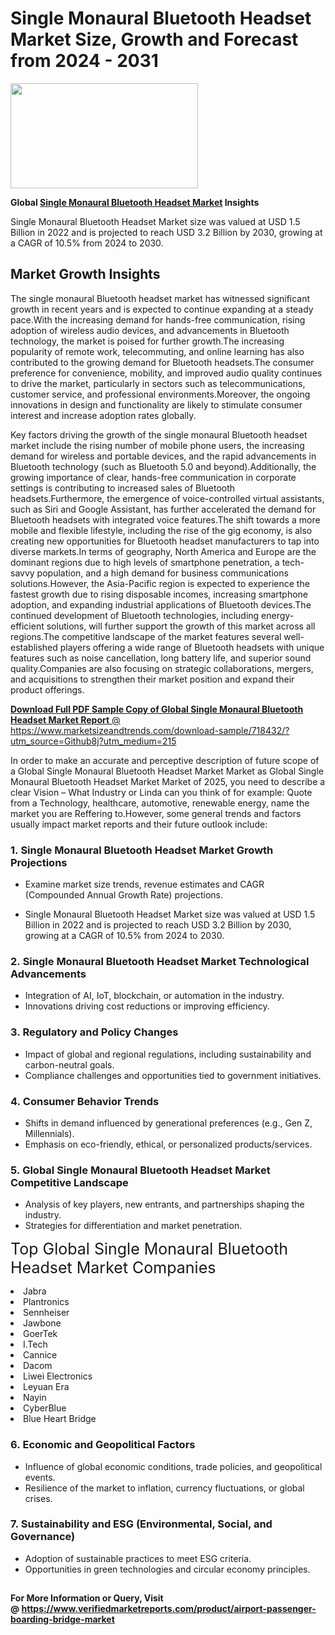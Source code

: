 <H1>Single Monaural Bluetooth Headset Market Size, Growth and Forecast from 2024 - 2031</H1><img class="aligncenter size-medium wp-image-584254" src="https://thirdeyenews.in/wp-content/uploads/2024/09/Global-Market-Research-300x168.jpeg" alt="" width="300" height="168" /><p><strong>Global&nbsp;<a href="https://www.marketsizeandtrends.com/download-sample/718432/?utm_source=Github8j?utm_medium=215">Single Monaural Bluetooth Headset Market</a> Insights</strong></p><p>Single Monaural Bluetooth Headset Market size was valued at USD 1.5 Billion in 2022 and is projected to reach USD 3.2 Billion by 2030, growing at a CAGR of 10.5% from 2024 to 2030.</p><p><h2>Market Growth Insights</h2> <p>The single monaural Bluetooth headset market has witnessed significant growth in recent years and is expected to continue expanding at a steady pace.With the increasing demand for hands-free communication, rising adoption of wireless audio devices, and advancements in Bluetooth technology, the market is poised for further growth.The increasing popularity of remote work, telecommuting, and online learning has also contributed to the growing demand for Bluetooth headsets.The consumer preference for convenience, mobility, and improved audio quality continues to drive the market, particularly in sectors such as telecommunications, customer service, and professional environments.Moreover, the ongoing innovations in design and functionality are likely to stimulate consumer interest and increase adoption rates globally.</p> <p><a href="#"></a></p> <p>Key factors driving the growth of the single monaural Bluetooth headset market include the rising number of mobile phone users, the increasing demand for wireless and portable devices, and the rapid advancements in Bluetooth technology (such as Bluetooth 5.0 and beyond).Additionally, the growing importance of clear, hands-free communication in corporate settings is contributing to increased sales of Bluetooth headsets.Furthermore, the emergence of voice-controlled virtual assistants, such as Siri and Google Assistant, has further accelerated the demand for Bluetooth headsets with integrated voice features.The shift towards a more mobile and flexible lifestyle, including the rise of the gig economy, is also creating new opportunities for Bluetooth headset manufacturers to tap into diverse markets.In terms of geography, North America and Europe are the dominant regions due to high levels of smartphone penetration, a tech-savvy population, and a high demand for business communications solutions.However, the Asia-Pacific region is expected to experience the fastest growth due to rising disposable incomes, increasing smartphone adoption, and expanding industrial applications of Bluetooth devices.The continued development of Bluetooth technologies, including energy-efficient solutions, will further support the growth of this market across all regions.The competitive landscape of the market features several well-established players offering a wide range of Bluetooth headsets with unique features such as noise cancellation, long battery life, and superior sound quality.Companies are also focusing on strategic collaborations, mergers, and acquisitions to strengthen their market position and expand their product offerings.<p><a href="#"></p><p><span class=""><strong>Download Full PDF Sample Copy of Global Single Monaural Bluetooth Headset Market Report</strong> @ <a href="https://www.marketsizeandtrends.com/download-sample/718432/?utm_source=Github8j?utm_medium=215" target="_blank">https://www.marketsizeandtrends.com/download-sample/718432/?utm_source=Github8j?utm_medium=215</a></span></p><p>In order to make an accurate and perceptive description of future scope of a Global&nbsp;Single Monaural Bluetooth Headset Market Market as Global&nbsp;Single Monaural Bluetooth Headset Market Market of 2025, you need to describe a clear Vision &ndash; What Industry or Linda can you think of for example: Quote from a Technology, healthcare, automotive, renewable energy, name the market you are Reffering to.However, some general trends and factors usually impact market reports and their future outlook include:</p><h3>1.&nbsp;<strong>Single Monaural Bluetooth Headset Market Growth Projections</strong></h3><ul><li>Examine market size trends, revenue estimates and CAGR (Compounded Annual Growth Rate) projections.</li><li><p>Single Monaural Bluetooth Headset Market size was valued at USD 1.5 Billion in 2022 and is projected to reach USD 3.2 Billion by 2030, growing at a CAGR of 10.5% from 2024 to 2030.</p></li></ul><h3>2.&nbsp;<strong>Single Monaural Bluetooth Headset Market Technological Advancements</strong></h3><ul><li>Integration of AI, IoT, blockchain, or automation in the industry.</li><li>Innovations driving cost reductions or improving efficiency.</li></ul><h3>3.&nbsp;<strong>Regulatory and Policy Changes</strong></h3><ul><li>Impact of global and regional regulations, including sustainability and carbon-neutral goals.</li><li>Compliance challenges and opportunities tied to government initiatives.</li></ul><h3>4.&nbsp;<strong>Consumer Behavior Trends</strong></h3><ul><li>Shifts in demand influenced by generational preferences (e.g., Gen Z, Millennials).</li><li>Emphasis on eco-friendly, ethical, or personalized products/services.</li></ul><h3>5.&nbsp;<strong>Global Single Monaural Bluetooth Headset Market Competitive Landscape</strong></h3><ul><li>Analysis of key players, new entrants, and partnerships shaping the industry.</li><li>Strategies for differentiation and market penetration.</li></ul><p data-pm-slice="1 1 []"><span style="color: inherit; font-family: inherit; font-size: 25px;">Top Global Single Monaural Bluetooth Headset Market Companies</span></p><div class="" data-test-id=""><p><li>Jabra</li><li> Plantronics</li><li> Sennheiser</li><li> Jawbone</li><li> GoerTek</li><li> I.Tech</li><li> Cannice</li><li> Dacom</li><li> Liwei Electronics</li><li> Leyuan Era</li><li> Nayin</li><li> CyberBlue</li><li> Blue Heart Bridge</li></p></div><h3>6.&nbsp;<strong>Economic and Geopolitical Factors</strong></h3><ul><li>Influence of global economic conditions, trade policies, and geopolitical events.</li><li>Resilience of the market to inflation, currency fluctuations, or global crises.</li></ul><h3>7.&nbsp;<strong>Sustainability and ESG (Environmental, Social, and Governance)</strong></h3><ul><li>Adoption of sustainable practices to meet ESG criteria.</li><li>Opportunities in green technologies and circular economy principles.</li></ul><h2><strong style="font-size: 14px;">For More Information or Query, Visit @&nbsp;</strong><a style="background-color: #ffffff; font-size: 14px;" href="https://www.marketsizeandtrends.com/report/single-monaural-bluetooth-headset-market/" target="_blank">https://www.verifiedmarketreports.com/product/airport-passenger-boarding-bridge-market</a></h2>